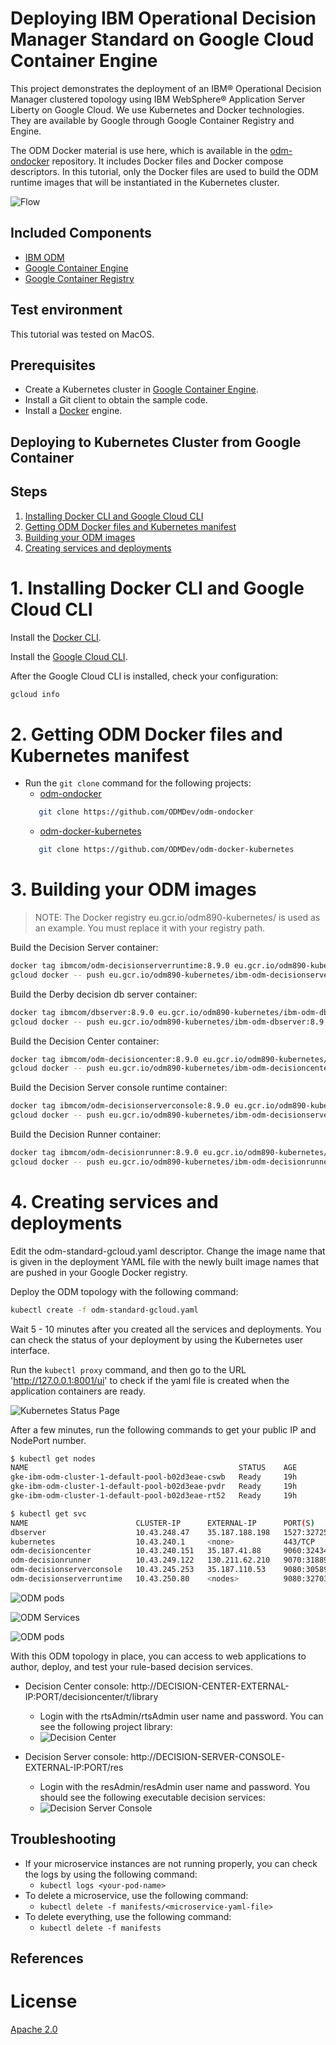 # Deploying IBM Operational Decision Manager Standard on Google Cloud Container Engine

This project demonstrates the deployment of an IBM® Operational Decision Manager clustered topology using IBM WebSphere® Application Server Liberty on Google Cloud. We use Kubernetes and Docker technologies. They are available by Google through Google Container Registry and Engine.

The ODM Docker material is use here, which is available in the [odm-ondocker](https://github.com/lgrateau/odm-ondocker) repository. It includes Docker files and Docker compose descriptors. In this tutorial, only the Docker files are used to build the ODM runtime images that will be instantiated in the Kubernetes cluster.

![Flow](../images/ODMinKubernetes-Flow.png)

## Included Components
- [IBM ODM](https://www.ibm.com/support/knowledgecenter/SSQP76_8.9.0/welcome/kc_welcome_odmV.html)
- [Google Container Engine](...)
- [Google Container Registry](...)

## Test environment
This tutorial was tested on MacOS.

## Prerequisites

* Create a Kubernetes cluster in [Google Container Engine](...).
* Install a Git client to obtain the sample code.
* Install a [Docker](https://docs.docker.com/engine/installation/) engine.

## Deploying to Kubernetes Cluster from Google Container

## Steps

1. [Installing Docker CLI and Google Cloud CLI](#1-installing-docker-cli-and-google-cloud-cli)
2. [Getting ODM Docker files and Kubernetes manifest](#2-getting-odm-docker-files-and-kubernetes-manifest)
3. [Building your ODM images](#3-building-your-odm-images)
4. [Creating services and deployments](#4-creating-services-and-deployments)

# 1. Installing Docker CLI and Google Cloud CLI

Install the [Docker CLI](https://www.docker.com/community-edition#/download).

Install the [Google Cloud CLI](https://cloud.google.com/sdk/docs/).

After the Google Cloud CLI is installed, check your configuration:

```bash
gcloud info
```

# 2. Getting ODM Docker files and Kubernetes manifest

* Run the `git clone` command for the following projects:
   * [odm-ondocker](https://github.com/ODMDev/odm-ondocker)
   ```bash
      git clone https://github.com/ODMDev/odm-ondocker
  ```
   * [odm-docker-kubernetes](https://github.com/ODMDev/odm-docker-kubernetes)
   ```bash
      git clone https://github.com/ODMDev/odm-docker-kubernetes
  ```

# 3. Building your ODM images

> NOTE: The Docker registry eu.gcr.io/odm890-kubernetes/ is used as an example. You must replace it with your registry path.

Build the Decision Server container:

```bash
docker tag ibmcom/odm-decisionserverruntime:8.9.0 eu.gcr.io/odm890-kubernetes/ibm-odm-decisionserverruntime:8.9.0
gcloud docker -- push eu.gcr.io/odm890-kubernetes/ibm-odm-decisionserverruntime:8.9.0
```

Build the Derby decision db server container:

```bash
docker tag ibmcom/dbserver:8.9.0 eu.gcr.io/odm890-kubernetes/ibm-odm-dbserver:8.9.0
gcloud docker -- push eu.gcr.io/odm890-kubernetes/ibm-odm-dbserver:8.9.0
```

Build the Decision Center container:

```bash
docker tag ibmcom/odm-decisioncenter:8.9.0 eu.gcr.io/odm890-kubernetes/ibm-odm-decisioncenter:8.9.0
gcloud docker -- push eu.gcr.io/odm890-kubernetes/ibm-odm-decisioncenter:8.9.0
```

Build the Decision Server console runtime container:

```bash
docker tag ibmcom/odm-decisionserverconsole:8.9.0 eu.gcr.io/odm890-kubernetes/ibm-odm-decisionserverconsole:8.9.0
gcloud docker -- push eu.gcr.io/odm890-kubernetes/ibm-odm-decisionserverconsole:8.9.0
```

Build the Decision Runner container:

```bash
docker tag ibmcom/odm-decisionrunner:8.9.0 eu.gcr.io/odm890-kubernetes/ibm-odm-decisionrunner:8.9.0
gcloud docker -- push eu.gcr.io/odm890-kubernetes/ibm-odm-decisionrunner:8.9.0
```

# 4. Creating services and deployments

Edit the odm-standard-gcloud.yaml descriptor. Change the image name that is given in the deployment YAML file with the newly built image names that are pushed in your Google Docker registry.

Deploy the ODM topology with the following command:

```bash
kubectl create -f odm-standard-gcloud.yaml
```

Wait 5 - 10 minutes after you created all the services and deployments. You can check the status of your deployment by using the Kubernetes user interface. 

Run the `kubectl proxy` command, and then go to the URL 'http://127.0.0.1:8001/ui' to check if the yaml file is created when the application containers are ready.

![Kubernetes Status Page](images/kube_ui.png)


After a few minutes, run the following commands to get your public IP and NodePort number.

```bash
$ kubectl get nodes
NAME                                               STATUS    AGE       VERSION
gke-ibm-odm-cluster-1-default-pool-b02d3eae-cswb   Ready     19h       v1.6.4
gke-ibm-odm-cluster-1-default-pool-b02d3eae-pvdr   Ready     19h       v1.6.4
gke-ibm-odm-cluster-1-default-pool-b02d3eae-rt52   Ready     19h       v1.6.4

$ kubectl get svc
NAME                        CLUSTER-IP      EXTERNAL-IP      PORT(S)          AGE
dbserver                    10.43.248.47    35.187.188.198   1527:32725/TCP   15h
kubernetes                  10.43.240.1     <none>           443/TCP          19h
odm-decisioncenter          10.43.240.151   35.187.41.88     9060:32434/TCP   15h
odm-decisionrunner          10.43.249.122   130.211.62.210   9070:31889/TCP   15h
odm-decisionserverconsole   10.43.245.253   35.187.110.53    9080:30589/TCP   15h
odm-decisionserverruntime   10.43.250.80    <nodes>          9080:32703/TCP   15h
```

![ODM pods](./images/ODM-Kubernetes-gcloud-nodes.png)

![ODM Services](./images/ODM-Kubernetes-gcloud-services.png)

![ODM pods](./images/ODM-Kubernetes-gcloud-pods.png)

With this ODM topology in place, you can access to web applications to author, deploy, and test your rule-based decision services.
* Decision Center console: http://DECISION-CENTER-EXTERNAL-IP:PORT/decisioncenter/t/library

   * Login with the rtsAdmin/rtsAdmin user name and password. You can see the following project library:
   * ![Decision Center](images/ODM-Kubernetes-gcloud-decisioncenter.png)

* Decision Server console: http://DECISION-SERVER-CONSOLE-EXTERNAL-IP:PORT/res

   * Login with the resAdmin/resAdmin user name and password. You should see the following executable decision services:
   * ![Decision Server Console](images/ODM-Kubernetes-gcloud-resconsole.png)

## Troubleshooting

* If your microservice instances are not running properly, you can check the logs by using the following command:
	* `kubectl logs <your-pod-name>`
* To delete a microservice, use the following command:
	* `kubectl delete -f manifests/<microservice-yaml-file>`
* To delete everything, use the following command:
	* `kubectl delete -f manifests`

## References

# License
[Apache 2.0](LICENSE)
